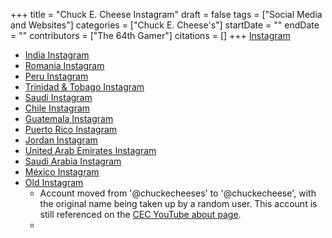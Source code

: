 +++
title = "Chuck E. Cheese Instagram"
draft = false
tags = ["Social Media and Websites"]
categories = ["Chuck E. Cheese's"]
startDate = ""
endDate = ""
contributors = ["The 64th Gamer"]
citations = []
+++
[Instagram](https://www.instagram.com/chuckecheese/)

- [India Instagram](https://www.instagram.com/chuckecheeseind/)
- [Romania Instagram](https://www.instagram.com/chuckecheese_romania/)
- [Peru Instagram](https://www.instagram.com/chuckecheese_peru/)
- [Trinidad & Tobago Instagram](https://www.instagram.com/chuckecheesett/)
- [Saudi Instagram](https://www.instagram.com/chuckecheesessa/)
- [Chile Instagram](https://www.instagram.com/chuckecheesecl/)
- [Guatemala Instagram](https://www.instagram.com/chuckecheesesgt/)
- [Puerto Rico Instagram](https://www.instagram.com/chuckecheesespr/)
- [Jordan Instagram](https://www.instagram.com/chucke.cheesejo/)
- [United Arab Emirates Instagram](https://www.instagram.com/chuckecheeseuae/)
- [Saudi Arabia Instagram](https://www.instagram.com/chuckecheeseksa/)
- [México Instagram](https://www.instagram.com/chuckecheesesmx/)
- [Old Instagram](https://www.instagram.com/chuckecheeses)
  - Account moved from '@chuckecheeses' to '@chuckecheese', with the original name being taken up by a random user. This account is still referenced on the [CEC YouTube about page](https://www.youtube.com/c/chuckecheese/about).
  - 
